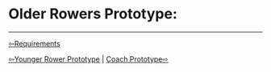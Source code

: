 # Older Rowers Prototype:

----------------------------------
[⇦Requirements](requirementgathering.md)

[⇦Younger Rower Prototype](youngerrowers.md) | [Coach Prototype⇨](coaches.md)

